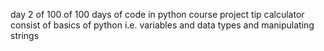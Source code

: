 day 2 of 100 of 100 days of code in python course
project tip calculator
consist of basics of python i.e. variables and data types and manipulating strings

